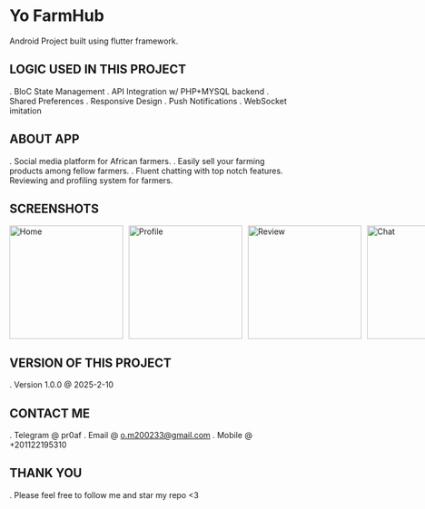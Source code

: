 # Yo FarmHub

Android Project built using flutter framework.

## LOGIC USED IN THIS PROJECT
. BloC State Management
. API Integration w/ PHP+MYSQL backend
. Shared Preferences
. Responsive Design
. Push Notifications
. WebSocket imitation

## ABOUT APP
. Social media platform for African farmers. 
. Easily sell your farming products among fellow farmers. 
. Fluent chatting with top notch features. Reviewing and profiling system for farmers.

## SCREENSHOTS
<div style="display: flex; gap: 10px;">
  <img src="https://i.ibb.co/4R4tyDSb/1.jpg" alt="Home" width="200" border="0">
  <img src="https://i.ibb.co/fYg2bdRB/2.jpg" alt="Profile" width="200" border="0">
  <img src="https://i.ibb.co/8Dvw0Jy4/3.jpg" alt="Review" width="200" border="0">
  <img src="https://i.ibb.co/8nNWwXp3/4.jpg" alt="Chat" width="200" border="0">
  <img src="https://i.ibb.co/1GYwsJ3v/5.jpg" alt="Inbox" width="200" border="0">
  <img src="https://i.ibb.co/8DS5TPG6/6.jpg" alt="Profile" width="200" border="0">
  <img src="https://i.ibb.co/WvL0QRt4/7.jpg" alt="Add Post" width="200" border="0">
  <img src="https://i.ibb.co/JWgvLRQ8/8.jpg" alt="Add Insight"width="200" border="0">
</div>


## VERSION OF THIS PROJECT
. Version 1.0.0 @ 2025-2-10

## CONTACT ME
. Telegram @ pr0af
. Email @ o.m200233@gmail.com
. Mobile @ +201122195310

## THANK YOU
. Please feel free to follow me and star my repo <3
